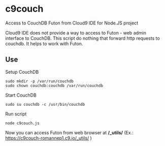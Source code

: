 # c9couch
Access to CouchDB Futon from Cloud9 IDE for Node.JS project

Cloud9 IDE does not provide a way to access to Futon - web admin interface to CouchDB. This script do nothing that forward http requests to couchdb. It helps to work with Futon.

## Use

Setup CouchDB

    sudo mkdir -p /var/run/couchdb
    sudo chown couchdb:couchdb /var/run/couchdb 

Start CouchDB
    
    sudo su couchdb -c /usr/bin/couchdb

Run script

    node c9couch.js
    
Now you can access Futon from web browser at **/_utils/** (Ex.: https://c9couch-romannep1.c9.io/_utils/ )

